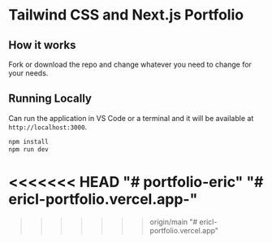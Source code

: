 # Tailwind CSS and Next.js Portfolio

## How it works

Fork or download the repo and change whatever you need to change for your needs.

## Running Locally

Can run the application in VS Code or a terminal and it will be available at `http://localhost:3000`.

```bash
npm install
npm run dev
```
<<<<<<< HEAD
"# portfolio-eric" 
"# ericl-portfolio.vercel.app-" 
=======
>>>>>>> origin/main
"# ericl-portfolio.vercel.app" 
